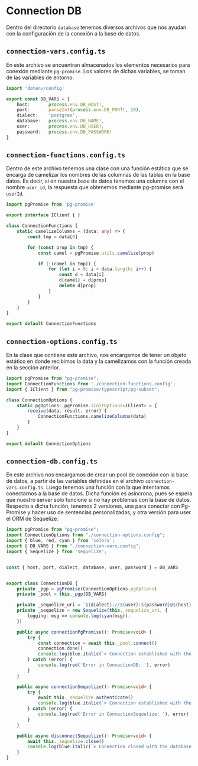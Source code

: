 # Connection DB

Dentro del directorio `database` tenemos diversos archivos que nos ayudan con la configuración de la conexión a la base de datos.

## `connection-vars.config.ts`

En este archivo se encuentran almacenados los elementos necesarios para conexión mediante `pg-promise`. Los valores de dichas variables, se toman de las variables de entorno:

```ts
import 'dotenv/config'

export const DB_VARS = {
    host:       process.env.DB_HOST!,
    port:       parseInt(process.env.DB_PORT!, 10),
    dialect:    'postgres',
    database:   process.env.DB_NAME!,
    user:       process.env.DB_USER!,
    password:   process.env.DB_PASSWORD!
}
```

## `connection-functions.config.ts`

Dentro de este archivo tenemos una clase con una función estática que se encarga de camelizar los nombres de las columnas de las tablas en la base datos. Es decir, si en nuestra base de datos tenemos una columna con el nombre `user_id`, la respuesta que obtenemos mediante pg-promise será `userId`.

```ts
import pgPromise from 'pg-promise'

export interface IClient { }

class ConnectionFunctions {
    static camelizeColumns = (data: any) => {
        const tmp = data[0]

        for (const prop in tmp) {
            const camel = pgPromise.utils.camelize(prop)

            if (!(camel in tmp)) {
                for (let i = 0; i < data.length; i++) {
                    const d = data[i]
                    d[camel] = d[prop]
                    delete d[prop]
                }
            }
        }
    }
}

export default ConnectionFunctions
```

## `connection-options.config.ts`

En la clase que contiene este archivo, nos encargamos de tener un objeto estático en donde recibimos la data y la camelizamos con la función creada en la sección anterior.

```ts
import pgPromise from "pg-promise";
import ConnectionFunctions from './connection-functions.config';
import { IClient } from "pg-promise/typescript/pg-subset";

class ConnectionOptions {
    static pgOptions: pgPromise.IInitOptions<IClient> = {
        receive(data, result, error) {
            ConnectionFunctions.camelizeColumns(data)
        }
    }
}

export default ConnectionOptions
```

## `connection-db.config.ts`

En este archivo nos encargamos de crear un pool de conexión con la base de datos, a partir de las variables definidas en el archivo `connection-vars.config.ts`. Luego tenemos una función con la que intentamos conectarnos a la base de datos. Dicha función es asíncrona, pues se espera que nuestro server solo funcione si no hay problemas con la base de datos. Respecto a dicha función, tenemos 2 versiones, una para conectar con Pg-Promise y hacer uso de sentencias personalizadas, y otra versión para user el ORM de Sequelize.

```ts
import pgPromise from "pg-promise";
import ConnectionOptions from "./connection-options.config";
import { blue, red, cyan } from 'colors';
import { DB_VARS } from "./connection-vars.config";
import { Sequelize } from 'sequelize';


const { host, port, dialect, database, user, password } = DB_VARS


export class ConnectionDB {
    private _pgp = pgPromise(ConnectionOptions.pgOptions)
    private _pool = this._pgp(DB_VARS)

    private _sequelize_uri = `${dialect}://${user}:${password}@${host}:${port}/${database}`
    private _sequelize = new Sequelize(this._sequelize_uri, {
        logging: msg => console.log(cyan(msg)),
    })

    public async connectionPgPromise(): Promise<void> {
        try {
            const connection = await this._pool.connect()
            connection.done()
            console.log(blue.italic(`> Connection established with the database: ${database} \n`))
        } catch (error) {
            console.log(red('Error in ConnectionDB: '), error)
        }
    }

    public async connectionSequelize(): Promise<void> {
        try {
            await this._sequelize.authenticate()
            console.log(blue.italic(`> Connection established with the database: ${database} \n`))
        } catch (error) {
            console.log(red('Error in ConnectionSequelize: '), error)
        }
    }

    public async disconnectSequelize(): Promise<void> {
        await this._sequelize.close()
        console.log(blue.italic(`> Connection closed with the database: ${database} \n`))
    }
}
```
